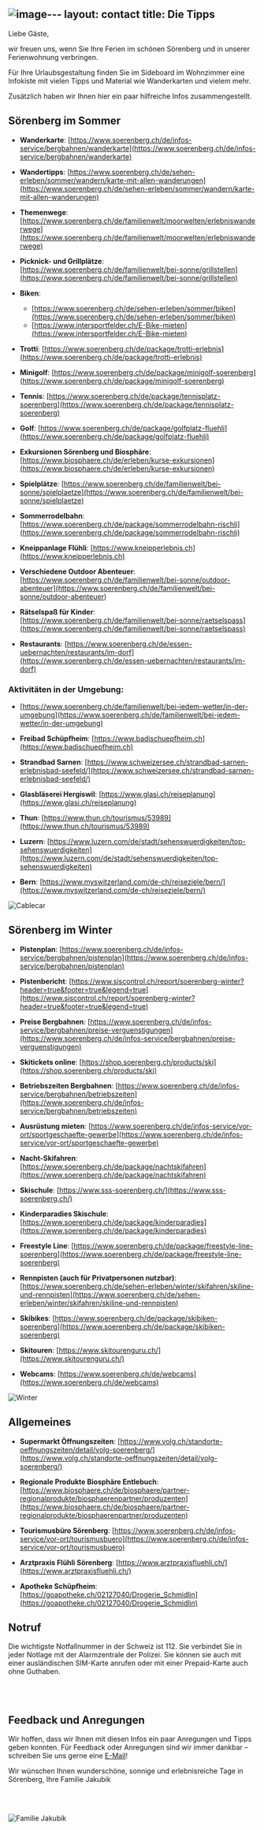 ![image](https://github.com/user-attachments/assets/8d48a21c-cbee-4379-b61a-b54ae089701f)---
layout: contact
title: Die Tipps
---

Liebe Gäste,

wir freuen uns, wenn Sie Ihre Ferien im schönen Sörenberg und in unserer Ferienwohnung verbringen.

Für Ihre Urlaubsgestaltung finden Sie im Sideboard im Wohnzimmer eine Infokiste mit vielen Tipps und Material wie Wanderkarten und vielem mehr.

Zusätzlich haben wir Ihnen hier ein paar hilfreiche Infos zusammengestellt.


## Sörenberg im Sommer 
- **Wanderkarte**: [https://www.soerenberg.ch/de/infos-service/bergbahnen/wanderkarte](https://www.soerenberg.ch/de/infos-service/bergbahnen/wanderkarte)

- **Wandertipps**: [https://www.soerenberg.ch/de/sehen-erleben/sommer/wandern/karte-mit-allen-wanderungen](https://www.soerenberg.ch/de/sehen-erleben/sommer/wandern/karte-mit-allen-wanderungen)

- **Themenwege**: [https://www.soerenberg.ch/de/familienwelt/moorwelten/erlebniswanderwege](https://www.soerenberg.ch/de/familienwelt/moorwelten/erlebniswanderwege)

- **Picknick- und Grillplätze**: [https://www.soerenberg.ch/de/familienwelt/bei-sonne/grillstellen](https://www.soerenberg.ch/de/familienwelt/bei-sonne/grillstellen)

- **Biken**: 
  - [https://www.soerenberg.ch/de/sehen-erleben/sommer/biken](https://www.soerenberg.ch/de/sehen-erleben/sommer/biken)
  - [https://www.intersportfelder.ch/E-Bike-mieten](https://www.intersportfelder.ch/E-Bike-mieten)

- **Trotti**: [https://www.soerenberg.ch/de/package/trotti-erlebnis](https://www.soerenberg.ch/de/package/trotti-erlebnis)

- **Minigolf**: [https://www.soerenberg.ch/de/package/minigolf-soerenberg](https://www.soerenberg.ch/de/package/minigolf-soerenberg)

- **Tennis**: [https://www.soerenberg.ch/de/package/tennisplatz-soerenberg](https://www.soerenberg.ch/de/package/tennisplatz-soerenberg)

- **Golf**: [https://www.soerenberg.ch/de/package/golfplatz-fluehli](https://www.soerenberg.ch/de/package/golfplatz-fluehli)

- **Exkursionen Sörenberg und Biosphäre**: [https://www.biosphaere.ch/de/erleben/kurse-exkursionen](https://www.biosphaere.ch/de/erleben/kurse-exkursionen)

- **Spielplätze**: [https://www.soerenberg.ch/de/familienwelt/bei-sonne/spielplaetze](https://www.soerenberg.ch/de/familienwelt/bei-sonne/spielplaetze)

- **Sommerrodelbahn**: [https://www.soerenberg.ch/de/package/sommerrodelbahn-rischli](https://www.soerenberg.ch/de/package/sommerrodelbahn-rischli)

- **Kneippanlage Flühli**: [https://www.kneipperlebnis.ch](https://www.kneipperlebnis.ch)

- **Verschiedene Outdoor Abenteuer**: [https://www.soerenberg.ch/de/familienwelt/bei-sonne/outdoor-abenteuer](https://www.soerenberg.ch/de/familienwelt/bei-sonne/outdoor-abenteuer)

- **Rätselspaß für Kinder**: [https://www.soerenberg.ch/de/familienwelt/bei-sonne/raetselspass](https://www.soerenberg.ch/de/familienwelt/bei-sonne/raetselspass)

- **Restaurants**: [https://www.soerenberg.ch/de/essen-uebernachten/restaurants/im-dorf](https://www.soerenberg.ch/de/essen-uebernachten/restaurants/im-dorf)

### Aktivitäten in der Umgebung:
- [https://www.soerenberg.ch/de/familienwelt/bei-jedem-wetter/in-der-umgebung](https://www.soerenberg.ch/de/familienwelt/bei-jedem-wetter/in-der-umgebung)

- **Freibad Schüpfheim**: [https://www.badischuepfheim.ch](https://www.badischuepfheim.ch)

- **Strandbad Sarnen**: [https://www.schweizersee.ch/strandbad-sarnen-erlebnisbad-seefeld/](https://www.schweizersee.ch/strandbad-sarnen-erlebnisbad-seefeld/)

- **Glasbläserei Hergiswil**: [https://www.glasi.ch/reiseplanung](https://www.glasi.ch/reiseplanung)

- **Thun**: [https://www.thun.ch/tourismus/53989](https://www.thun.ch/tourismus/53989)

- **Luzern**: [https://www.luzern.com/de/stadt/sehenswuerdigkeiten/top-sehenswuerdigkeiten](https://www.luzern.com/de/stadt/sehenswuerdigkeiten/top-sehenswuerdigkeiten)

- **Bern**: [https://www.myswitzerland.com/de-ch/reiseziele/bern/](https://www.myswitzerland.com/de-ch/reiseziele/bern/)


![Cablecar](https://raw.githubusercontent.com/ferienwohnung-flueehuetten-soerenberg/ferienwohnung-flueehuetten-soerenberg.github.io/master/assets/images/banners/summercable.png)


## Sörenberg im Winter

- **Pistenplan**: [https://www.soerenberg.ch/de/infos-service/bergbahnen/pistenplan](https://www.soerenberg.ch/de/infos-service/bergbahnen/pistenplan)
- **Pistenbericht**: [https://www.siscontrol.ch/report/soerenberg-winter?header=true&footer=true&legend=true](https://www.siscontrol.ch/report/soerenberg-winter?header=true&footer=true&legend=true)
- **Preise Bergbahnen**: [https://www.soerenberg.ch/de/infos-service/bergbahnen/preise-verguenstigungen](https://www.soerenberg.ch/de/infos-service/bergbahnen/preise-verguenstigungen)

- **Skitickets online**: [https://shop.soerenberg.ch/products/ski](https://shop.soerenberg.ch/products/ski)

- **Betriebszeiten Bergbahnen**: [https://www.soerenberg.ch/de/infos-service/bergbahnen/betriebszeiten](https://www.soerenberg.ch/de/infos-service/bergbahnen/betriebszeiten)

- **Ausrüstung mieten**: [https://www.soerenberg.ch/de/infos-service/vor-ort/sportgeschaefte-gewerbe](https://www.soerenberg.ch/de/infos-service/vor-ort/sportgeschaefte-gewerbe)

- **Nacht-Skifahren**: [https://www.soerenberg.ch/de/package/nachtskifahren](https://www.soerenberg.ch/de/package/nachtskifahren)

- **Skischule**: [https://www.sss-soerenberg.ch/](https://www.sss-soerenberg.ch/)

- **Kinderparadies Skischule**: [https://www.soerenberg.ch/de/package/kinderparadies](https://www.soerenberg.ch/de/package/kinderparadies)

- **Freestyle Line**: [https://www.soerenberg.ch/de/package/freestyle-line-soerenberg](https://www.soerenberg.ch/de/package/freestyle-line-soerenberg)

- **Rennpisten (auch für Privatpersonen nutzbar)**: [https://www.soerenberg.ch/de/sehen-erleben/winter/skifahren/skiline-und-rennpisten](https://www.soerenberg.ch/de/sehen-erleben/winter/skifahren/skiline-und-rennpisten)

- **Skibikes**: [https://www.soerenberg.ch/de/package/skibiken-soerenberg](https://www.soerenberg.ch/de/package/skibiken-soerenberg)

- **Skitouren**: [https://www.skitourenguru.ch/](https://www.skitourenguru.ch/)

- **Webcams**: [https://www.soerenberg.ch/de/webcams](https://www.soerenberg.ch/de/webcams)

![Winter](https://raw.githubusercontent.com/ferienwohnung-flueehuetten-soerenberg/ferienwohnung-flueehuetten-soerenberg.github.io/master/assets/images/banners/wintersunset.png)


## Allgemeines

- **Supermarkt Öffnungszeiten**: [https://www.volg.ch/standorte-oeffnungszeiten/detail/volg-soerenberg/](https://www.volg.ch/standorte-oeffnungszeiten/detail/volg-soerenberg/)

- **Regionale Produkte Biosphäre Entlebuch**: [https://www.biosphaere.ch/de/biosphaere/partner-regionalprodukte/biosphaerenpartner/produzenten](https://www.biosphaere.ch/de/biosphaere/partner-regionalprodukte/biosphaerenpartner/produzenten)

- **Tourismusbüro Sörenberg**: [https://www.soerenberg.ch/de/infos-service/vor-ort/tourismusbuero](https://www.soerenberg.ch/de/infos-service/vor-ort/tourismusbuero)

- **Arztpraxis Flühli Sörenberg**: [https://www.arztpraxisfluehli.ch/](https://www.arztpraxisfluehli.ch/)

- **Apotheke Schüpfheim**: [https://goapotheke.ch/02127040/Drogerie_Schmidlin](https://goapotheke.ch/02127040/Drogerie_Schmidlin)

## Notruf

Die wichtigste Notfallnummer in der Schweiz ist 112. Sie verbindet Sie in jeder Notlage mit der Alarmzentrale der Polizei. Sie können sie auch mit einer ausländischen SIM-Karte anrufen oder mit einer Prepaid-Karte auch ohne Guthaben.


<br>

<br>

## Feedback und Anregungen

Wir hoffen, dass wir Ihnen mit diesen Infos ein paar Anregungen und Tipps geben konnten.
Für Feedback oder Anregungen sind wir immer dankbar – schreiben Sie uns gerne eine <i class="fa fa-envelope"></i> <a href = "mailto: ws.jakubik@t-online.de"> E-Mail</a>!

Wir wünschen Ihnen wunderschöne, sonnige und erlebnisreiche Tage in Sörenberg,
Ihre Familie Jakubik


<br>

<br>

![Familie Jakubik](https://raw.githubusercontent.com/ferienwohnung-flueehuetten-soerenberg/ferienwohnung-flueehuetten-soerenberg.github.io/master/assets/images/banners/hosts.png)
